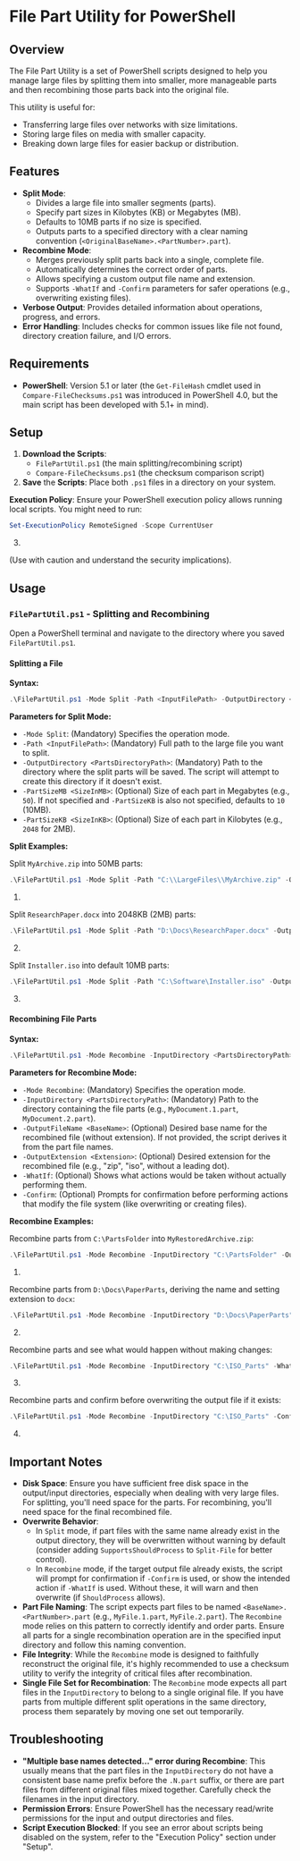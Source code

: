 # **File Part Utility for PowerShell**

## **Overview**

The File Part Utility is a set of PowerShell scripts designed to help you manage large files by splitting them into smaller, more manageable parts and then recombining those parts back into the original file.

This utility is useful for:

* Transferring large files over networks with size limitations.  
* Storing large files on media with smaller capacity.  
* Breaking down large files for easier backup or distribution.

## **Features**

* **Split Mode**:  
  * Divides a large file into smaller segments (parts).  
  * Specify part sizes in Kilobytes (KB) or Megabytes (MB).  
  * Defaults to 10MB parts if no size is specified.  
  * Outputs parts to a specified directory with a clear naming convention (`<OriginalBaseName>.<PartNumber>.part`).  
* **Recombine Mode**:  
  * Merges previously split parts back into a single, complete file.  
  * Automatically determines the correct order of parts.  
  * Allows specifying a custom output file name and extension.  
  * Supports `-WhatIf` and `-Confirm` parameters for safer operations (e.g., overwriting existing files).   
* **Verbose Output**: Provides detailed information about operations, progress, and errors.  
* **Error Handling**: Includes checks for common issues like file not found, directory creation failure, and I/O errors.

## **Requirements**

* **PowerShell**: Version 5.1 or later (the `Get-FileHash` cmdlet used in `Compare-FileChecksums.ps1` was introduced in PowerShell 4.0, but the main script has been developed with 5.1+ in mind).

## **Setup**

1. **Download the Scripts**:  
   * `FilePartUtil.ps1` (the main splitting/recombining script)  
   * `Compare-FileChecksums.ps1` (the checksum comparison script)  
2. **Save** the **Scripts**: Place both `.ps1` files in a directory on your system.

**Execution Policy**: Ensure your PowerShell execution policy allows running local scripts. You might need to run:  
```powershell
Set-ExecutionPolicy RemoteSigned -Scope CurrentUser
```
3. 

   (Use with caution and understand the security implications).

## **Usage**

### **`FilePartUtil.ps1` - Splitting and Recombining**

Open a PowerShell terminal and navigate to the directory where you saved `FilePartUtil.ps1`.

#### **Splitting a File**

**Syntax:**
```powershell
.\FilePartUtil.ps1 -Mode Split -Path <InputFilePath> -OutputDirectory <PartsDirectoryPath> [-PartSizeMB <SizeInMB> | -PartSizeKB <SizeInKB>]
```
**Parameters for Split Mode:**

* `-Mode Split`: (Mandatory) Specifies the operation mode.  
* `-Path <InputFilePath>`: (Mandatory) Full path to the large file you want to split.  
* `-OutputDirectory <PartsDirectoryPath>`: (Mandatory) Path to the directory where the split parts will be saved. The script will attempt to create this directory if it doesn't exist.  
* `-PartSizeMB <SizeInMB>`: (Optional) Size of each part in Megabytes (e.g., `50`). If not specified and `-PartSizeKB` is also not specified, defaults to `10` (10MB).  
* `-PartSizeKB <SizeInKB>`: (Optional) Size of each part in Kilobytes (e.g., `2048` for 2MB).

**Split Examples:**

Split `MyArchive.zip` into 50MB parts:  
```powershell
.\FilePartUtil.ps1 -Mode Split -Path "C:\\LargeFiles\\MyArchive.zip" -OutputDirectory "C:\\PartsFolder" -PartSizeMB 50
```
1. 

Split `ResearchPaper.docx` into 2048KB (2MB) parts:  
```powershell
.\FilePartUtil.ps1 -Mode Split -Path "D:\Docs\ResearchPaper.docx" -OutputDirectory "D:\Docs\PaperParts" -PartSizeKB 2048
```
2. 

Split `Installer.iso` into default 10MB parts:  
```powershell
.\FilePartUtil.ps1 -Mode Split -Path "C:\Software\Installer.iso" -OutputDirectory "C:\ISO_Parts"
```
3. 

#### **Recombining File Parts**

**Syntax:**
```powershell
.\FilePartUtil.ps1 -Mode Recombine -InputDirectory <PartsDirectoryPath> [-OutputFileName <BaseName>] [-OutputExtension <Extension>] [-WhatIf] [-Confirm]
```
**Parameters for Recombine Mode:**

* `-Mode Recombine`: (Mandatory) Specifies the operation mode.  
* `-InputDirectory <PartsDirectoryPath>`: (Mandatory) Path to the directory containing the file parts (e.g., `MyDocument.1.part`, `MyDocument.2.part`).  
* `-OutputFileName <BaseName>`: (Optional) Desired base name for the recombined file (without extension). If not provided, the script derives it from the part file names.  
* `-OutputExtension <Extension>`: (Optional) Desired extension for the recombined file (e.g., "zip", "iso", without a leading dot).  
* `-WhatIf`: (Optional) Shows what actions would be taken without actually performing them.  
* `-Confirm`: (Optional) Prompts for confirmation before performing actions that modify the file system (like overwriting or creating files).

**Recombine Examples:**

Recombine parts from `C:\PartsFolder` into `MyRestoredArchive.zip`:  
```powershell
.\FilePartUtil.ps1 -Mode Recombine -InputDirectory "C:\PartsFolder" -OutputFileName "MyRestoredArchive" -OutputExtension "zip"
```
1. 

Recombine parts from `D:\Docs\PaperParts`, deriving the name and setting extension to `docx`:  
```powershell
.\FilePartUtil.ps1 -Mode Recombine -InputDirectory "D:\Docs\PaperParts" -OutputExtension "docx"
```
2. 

Recombine parts and see what would happen without making changes:  
```powershell
.\FilePartUtil.ps1 -Mode Recombine -InputDirectory "C:\ISO_Parts" -WhatIf
```
3. 

Recombine parts and confirm before overwriting the output file if it exists:  
```powershell
.\FilePartUtil.ps1 -Mode Recombine -InputDirectory "C:\ISO_Parts" -Confirm
```
4. 

## **Important Notes**

* **Disk Space**: Ensure you have sufficient free disk space in the output/input directories, especially when dealing with very large files. For splitting, you'll need space for the parts. For recombining, you'll need space for the final recombined file.  
* **Overwrite Behavior**:  
  * In `Split` mode, if part files with the same name already exist in the output directory, they will be overwritten without warning by default (consider adding `SupportsShouldProcess` to `Split-File` for better control).  
  * In `Recombine` mode, if the target output file already exists, the script will prompt for confirmation if `-Confirm` is used, or show the intended action if `-WhatIf` is used. Without these, it will warn and then overwrite (if `ShouldProcess` allows).  
* **Part File Naming**: The script expects part files to be named `<BaseName>.<PartNumber>.part` (e.g., `MyFile.1.part`, `MyFile.2.part`). The `Recombine` mode relies on this pattern to correctly identify and order parts. Ensure all parts for a single recombination operation are in the specified input directory and follow this naming convention.  
* **File Integrity**: While the `Recombine` mode is designed to faithfully reconstruct the original file, it's highly recommended to use a checksum utility to verify the integrity of critical files after recombination.  
* **Single File Set for Recombination**: The `Recombine` mode expects all part files in the `InputDirectory` to belong to a single original file. If you have parts from multiple different split operations in the same directory, process them separately by moving one set out temporarily.

## **Troubleshooting**

* **"Multiple base names detected..." error during Recombine**: This usually means that the part files in the `InputDirectory` do not have a consistent base name prefix before the `.N.part` suffix, or there are part files from different original files mixed together. Carefully check the filenames in the input directory.  
* **Permission Errors**: Ensure PowerShell has the necessary read/write permissions for the input and output directories and files.  
* **Script Execution Blocked**: If you see an error about scripts being disabled on the system, refer to the "Execution Policy" section under "Setup".
